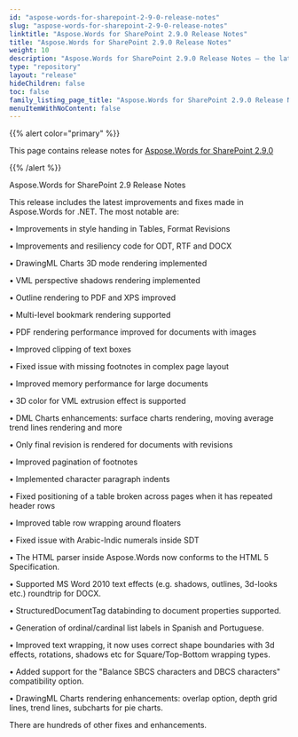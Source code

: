 ```yaml
---
id: "aspose-words-for-sharepoint-2-9-0-release-notes"
slug: "aspose-words-for-sharepoint-2-9-0-release-notes"
linktitle: "Aspose.Words for SharePoint 2.9.0 Release Notes"
title: "Aspose.Words for SharePoint 2.9.0 Release Notes"
weight: 10
description: "Aspose.Words for SharePoint 2.9.0 Release Notes – the latest updates and fixes."
type: "repository"
layout: "release"
hideChildren: false
toc: false
family_listing_page_title: "Aspose.Words for SharePoint 2.9.0 Release Notes"
menuItemWithNoContent: false
---
```


{{% alert color="primary" %}}

This page contains release notes for [Aspose.Words for SharePoint 2.9.0](https://releases.aspose.com/words/sharepoint/new-releases/aspose.words-for-sharepoint-2.9.0/)

{{% /alert %}}

Aspose.Words for SharePoint 2.9 Release Notes 

This release includes the latest improvements and fixes made in Aspose.Words for .NET. The most notable are:

• Improvements in style handing in Tables, Format Revisions

• Improvements and resiliency code for ODT, RTF and DOCX

• DrawingML Charts 3D mode rendering implemented

• VML perspective shadows rendering implemented

• Outline rendering to PDF and XPS improved

• Multi-level bookmark rendering supported

• PDF rendering performance improved for documents with images

• Improved clipping of text boxes

• Fixed issue with missing footnotes in complex page layout

• Improved memory performance for large documents

• 3D color for VML extrusion effect is supported

• DML Charts enhancements: surface charts rendering, moving average trend lines rendering and more

• Only final revision is rendered for documents with revisions

• Improved pagination of footnotes

• Implemented character paragraph indents

• Fixed positioning of a table broken across pages when it has repeated header rows

• Improved table row wrapping around floaters

• Fixed issue with Arabic-Indic numerals inside SDT

• The HTML parser inside Aspose.Words now conforms to the HTML 5 Specification.

• Supported MS Word 2010 text effects (e.g. shadows, outlines, 3d-looks etc.) roundtrip for DOCX.

• StructuredDocumentTag databinding to document properties supported.

• Generation of ordinal/cardinal list labels in Spanish and Portuguese.

• Improved text wrapping, it now uses correct shape boundaries with 3d effects, rotations, shadows etc for Square/Top-Bottom wrapping types.

• Added support for the "Balance SBCS characters and DBCS characters" compatibility option.

• DrawingML Charts rendering enhancements: overlap option, depth grid lines, trend lines, subcharts for pie charts.

There are hundreds of other fixes and enhancements.
